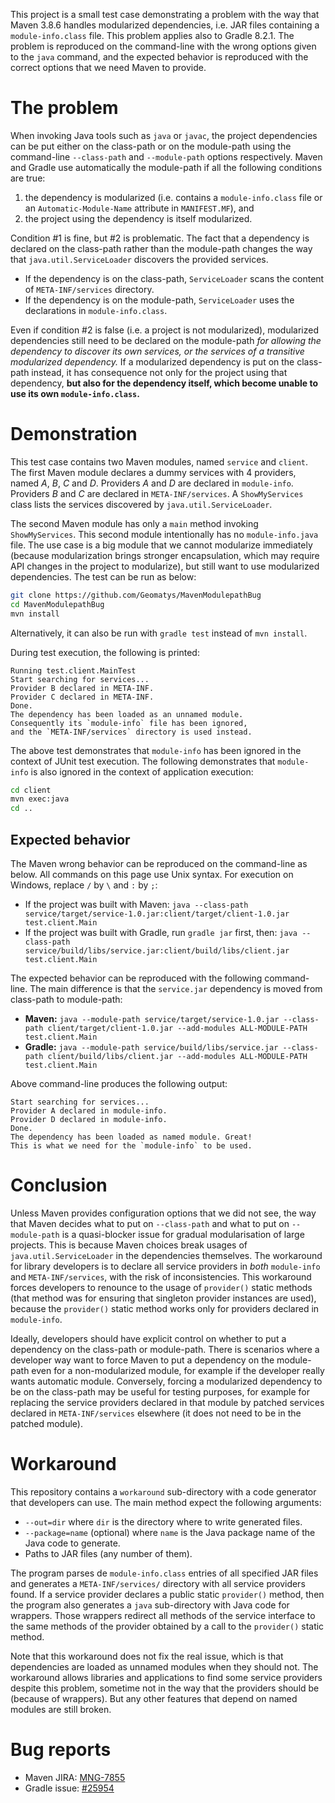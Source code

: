 This project is a small test case demonstrating a problem
with the way that Maven 3.8.6 handles modularized dependencies,
i.e. JAR files containing a `module-info.class` file.
This problem applies also to Gradle 8.2.1.
The problem is reproduced on the command-line with the wrong options given to the `java` command,
and the expected behavior is reproduced with the correct options that we need Maven to provide.

# The problem
When invoking Java tools such as `java` or `javac`,
the project dependencies can be put either on the class-path or on the module-path
using the command-line `--class-path` and `--module-path` options respectively.
Maven and Gradle use automatically the module-path if all the following conditions are true:

1. the dependency is modularized (i.e. contains a `module-info.class` file or an `Automatic-Module-Name` attribute in `MANIFEST.MF`), and
2. the project using the dependency is itself modularized.

Condition #1 is fine, but #2 is problematic.
The fact that a dependency is declared on the class-path rather than the module-path
changes the way that `java.util.ServiceLoader` discovers the provided services.

* If the dependency is on the class-path, `ServiceLoader` scans the content of `META-INF/services` directory.
* If the dependency is on the module-path, `ServiceLoader` uses the declarations in `module-info.class`.

Even if condition #2 is false (i.e. a project is not modularized),
modularized dependencies still need to be declared on the module-path
_for allowing the dependency to discover its own services,
or the services of a transitive modularized dependency._
If a modularized dependency is put on the class-path instead,
it has consequence not only for the project using that dependency,
**but also for the dependency itself, which become unable to use its own `module-info.class`.**

# Demonstration
This test case contains two Maven modules, named `service` and `client`.
The first Maven module declares a dummy services with 4 providers, named _A_, _B_, _C_ and _D_.
Providers _A_ and _D_ are declared in `module-info`.
Providers _B_ and _C_ are declared in `META-INF/services`.
A `ShowMyServices` class lists the services discovered by `java.util.ServiceLoader`.

The second Maven module has only a `main` method invoking `ShowMyServices`.
This second module intentionally has no `module-info.java` file.
The use case is a big module that we cannot modularize immediately
(because modularization brings stronger encapsulation,
which may require API changes in the project to modularize),
but still want to use modularized dependencies.
The test can be run as below:

```bash
git clone https://github.com/Geomatys/MavenModulepathBug
cd MavenModulepathBug
mvn install
```

Alternatively, it can also be run with `gradle test` instead of `mvn install`.

During test execution, the following is printed:

```
Running test.client.MainTest
Start searching for services...
Provider B declared in META-INF.
Provider C declared in META-INF.
Done.
The dependency has been loaded as an unnamed module.
Consequently its `module-info` file has been ignored,
and the `META-INF/services` directory is used instead.
```

The above test demonstrates that `module-info` has been ignored in the context of JUnit test execution.
The following demonstrates that `module-info` is also ignored in the context of application execution:

```bash
cd client
mvn exec:java
cd ..
```

## Expected behavior
The Maven wrong behavior can be reproduced on the command-line as below.
All commands on this page use Unix syntax.
For execution on Windows, replace `/` by `\` and `:` by `;`:

* If the project was built with Maven:
  `java --class-path service/target/service-1.0.jar:client/target/client-1.0.jar test.client.Main`
* If the project was built with Gradle, run `gradle jar` first, then:
  `java --class-path service/build/libs/service.jar:client/build/libs/client.jar test.client.Main`

The expected behavior can be reproduced with the following command-line.
The main difference is that the `service.jar` dependency is moved from class-path to module-path:

* **Maven:**  `java --module-path service/target/service-1.0.jar --class-path client/target/client-1.0.jar --add-modules ALL-MODULE-PATH test.client.Main`
* **Gradle:** `java --module-path service/build/libs/service.jar --class-path client/build/libs/client.jar --add-modules ALL-MODULE-PATH test.client.Main`

Above command-line produces the following output:

```
Start searching for services...
Provider A declared in module-info.
Provider D declared in module-info.
Done.
The dependency has been loaded as named module. Great!
This is what we need for the `module-info` to be used.
```

# Conclusion
Unless Maven provides configuration options that we did not see,
the way that Maven decides what to put on `--class-path` and what to put on `--module-path`
is a quasi-blocker issue for gradual modularisation of large projects.
This is because Maven choices break usages of `java.util.ServiceLoader` in the dependencies themselves.
The workaround for library developers is to declare all service providers in _both_
`module-info` and `META-INF/services`, with the risk of inconsistencies.
This workaround forces developers to renounce to the usage of `provider()` static methods
(that method was for ensuring that singleton provider instances are used),
because the `provider()` static method works only for providers declared in `module-info`.

Ideally, developers should have explicit control on whether to put a dependency on the class-path or module-path.
There is scenarios where a developer way want to force Maven to put a dependency on the module-path
even for a non-modularized module, for example if the developer really wants automatic module.
Conversely, forcing a modularized dependency to be on the class-path may be useful for testing purposes,
for example for replacing the service providers declared in that module by patched services declared in
`META-INF/services` elsewhere (it does not need to be in the patched module).

# Workaround
This repository contains a `workaround` sub-directory with a code generator that developers can use.
The main method expect the following arguments:

* `--out=dir` where `dir` is the directory where to write generated files.
* `--package=name` (optional) where `name` is the Java package name of the Java code to generate.
* Paths to JAR files (any number of them).

The program parses de `module-info.class` entries of all specified JAR files
and generates a `META-INF/services/` directory with all service providers found.
If a service provider declares a public static `provider()` method,
then the program also generates a `java` sub-directory with Java code for wrappers.
Those wrappers redirect all methods of the service interface to the same methods of
the provider obtained by a call to the `provider()` static method.

Note that this workaround does not fix the real issue,
which is that dependencies are loaded as unnamed modules when they should not.
The workaround allows libraries and applications to find some service providers despite this problem,
sometime not in the way that the providers should be (because of wrappers).
But any other features that depend on named modules are still broken.

# Bug reports
* Maven JIRA: [MNG-7855](https://issues.apache.org/jira/browse/MNG-7855)
* Gradle issue: [#25954](https://github.com/gradle/gradle/issues/25954)
